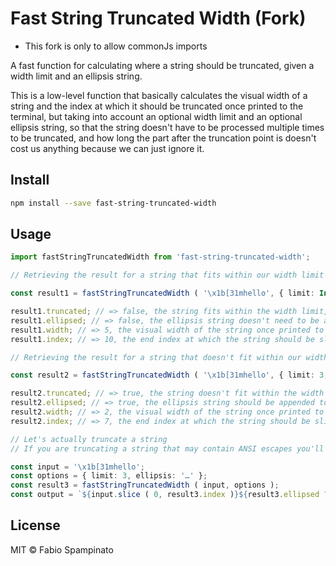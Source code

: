 # Fast String Truncated Width (Fork)

* This fork is only to allow commonJs imports

A fast function for calculating where a string should be truncated, given a width limit and an ellipsis string.

This is a low-level function that basically calculates the visual width of a string and the index at which it should be truncated once printed to the terminal, but taking into account an optional width limit and an optional ellipsis string, so that the string doesn't have to be processed multiple times to be truncated, and how long the part after the truncation point is doesn't cost us anything because we can just ignore it.

## Install

```sh
npm install --save fast-string-truncated-width
```

## Usage

```ts
import fastStringTruncatedWidth from 'fast-string-truncated-width';

// Retrieving the result for a string that fits within our width limit

const result1 = fastStringTruncatedWidth ( '\x1b[31mhello', { limit: Infinity, ellipsis: '…' } );

result1.truncated; // => false, the string fits within the width limit, it doesn't have to be truncated
result1.ellipsed; // => false, the ellipsis string doesn't need to be appended to the string
result1.width; // => 5, the visual width of the string once printed to the terminal
result1.index; // => 10, the end index at which the string should be sliced, equal to input.length in this case

// Retrieving the result for a string that doesn't fit within our width limit

const result2 = fastStringTruncatedWidth ( '\x1b[31mhello', { limit: 3, ellipsis: '…' } );

result2.truncated; // => true, the string doesn't fit within the width limit, it has to be truncated
result2.ellipsed; // => true, the ellipsis string should be appended to the string (this isn't always the case, for example if our limit is 0)
result2.width; // => 2, the visual width of the string once printed to the terminal (this doesn't account for the width of the ellipsis string itself)
result2.index; // => 7, the end index at which the string should be sliced to truncate it correctly

// Let's actually truncate a string
// If you are truncating a string that may contain ANSI escapes you'll probaly want to put a "reset" escape after the sliced portion of the input

const input = '\x1b[31mhello';
const options = { limit: 3, ellipsis: '…' };
const result3 = fastStringTruncatedWidth ( input, options );
const output = `${input.slice ( 0, result3.index )}${result3.ellipsed ? options.ellipsis : ''}`; // => '\x1b[31mhe…'
```

## License

MIT © Fabio Spampinato
